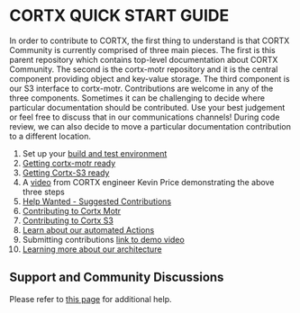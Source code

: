 CORTX QUICK START GUIDE
=======================

In order to contribute to CORTX, the first thing to understand is that CORTX Community is currently comprised of three main pieces.  The first is this parent repository which contains top-level documentation about CORTX Community.  The second is the cortx-motr repository and it is the central component providing object and key-value storage.  The third component is our S3 interface to cortx-motr.  Contributions are welcome in any of the three components.  Sometimes it can be challenging to decide where particular documentation should be contributed.  Use your best judgement or feel free to discuss that in our communications channels! During code review, we can also decide to move a particular documentation contribution to a different location.

1. Set up your [build and test environment](doc/BUILD_ENVIRONMENT.md)
2. [Getting cortx-motr ready](https://github.com/Seagate/cortx-motr/blob/dev/doc/Quick-Start-Guide.rst)
3. [Getting Cortx-S3 ready](doc/CortxS3ServerQuickStart.md)
4. A [video](https://web.microsoftstream.com/video/8453895e-c632-4891-a8e4-f80f9f73b129?list=studio) from CORTX engineer Kevin Price demonstrating the above three steps
5. [Help Wanted - Suggested Contributions](doc/SuggestedContributions.md)
6. [Contributing to Cortx Motr](doc/ContributingToMotr.md)
7. [Contributing to Cortx S3](doc/ContributingToCortxS3.md)
8. [Learn about our automated Actions](doc/CI_CD.md)
9. Submitting contributions [link to demo video](https://seagatetechnology.sharepoint.com/:v:/r/sites/CORTX/Shared%20Documents/EOS-Training/EOS%20Core%20Training/Codacy%20work%20sync.mp4?csf=1&web=1&e=QQcePf)
10. [Learning more about our architecture](doc/architecture.md)

Support and Community Discussions
-------
Please refer to [this page](doc/SUPPORT.md) for additional help.
